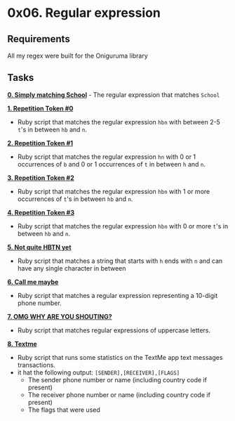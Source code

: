 # 0x06. Regular expression

## Requirements
All my regex were built for the Oniguruma library

## Tasks

[**0. Simply matching School**](https://github.com/nyaxda/alx-system_engineering-devops/blob/main/0x06-regular_expressions/0-simply_match_school.rb)
	 -   The regular expression that matches  `School`

[**1. Repetition Token #0**](https://github.com/nyaxda/alx-system_engineering-devops/blob/main/0x06-regular_expressions/1-repetition_token_0.rb)
 - Ruby script that matches the regular expression `hbn` with between 2-5 `t`'s in between `hb` and `n`.

[**2. Repetition Token #1**](https://github.com/nyaxda/alx-system_engineering-devops/blob/main/0x06-regular_expressions/2-repetition_token_1.rb)
 - Ruby script that matches the regular expression `hn` with 0 or 1 occurrences of `b` and 0 or 1 occurrences of `t` in between `h` and `n`.

[**3. Repetition Token #2**](https://github.com/nyaxda/alx-system_engineering-devops/blob/main/0x06-regular_expressions/3-repetition_token_2.rb)
 - Ruby script that matches the regular expression `hbn` with 1 or more occurrences of  `t`'s in between `hb` and `n`.

[**4. Repetition Token #3**](https://github.com/nyaxda/alx-system_engineering-devops/blob/main/0x06-regular_expressions/4-repetition_token_3.rb)
 - Ruby script that matches the regular expression `hbn` with 0 or more `t`'s in between `hb` and `n`.

[**5. Not quite HBTN yet**](https://github.com/nyaxda/alx-system_engineering-devops/blob/main/0x06-regular_expressions/5-beginning_and_end.rb)
 - Ruby script that matches a string that starts with `h` ends with `n` and can have any single character in between

[**6. Call me maybe**](https://github.com/nyaxda/alx-system_engineering-devops/blob/main/0x06-regular_expressions/6-phone_number.rb)
- Ruby script that matches a regular expression representing a 10-digit phone number.

[**7. OMG WHY ARE YOU SHOUTING?**](https://github.com/nyaxda/alx-system_engineering-devops/blob/main/0x06-regular_expressions/7-OMG_WHY_ARE_YOU_SHOUTING.rb)
- Ruby script that matches regular expressions of uppercase letters.

[**8. Textme**](https://github.com/nyaxda/alx-system_engineering-devops/blob/main/0x06-regular_expressions/100-textme.rb)
- Ruby script that runs some statistics on the TextMe app text messages transactions.
- it hat the following output: `[SENDER],[RECEIVER],[FLAGS]`
	- The sender phone number or name (including country code if present)
	- The receiver phone number or name (including country code if present)
	- The flags that were used

